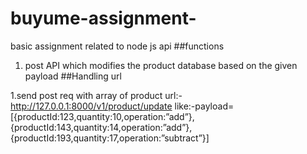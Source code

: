 # buyume-assignment-
basic assignment related to node js api
##functions 
 1. post API which modifies the product database based on the given payload
##Handling url

1.send post req with array of product
  url:-http://127.0.0.1:8000/v1/product/update
  like:-payload=[{productId:123,quantity:10,operation:”add”},{productId:143,quantity:14,operation:”add”},{productId:193,quantity:17,operation:”subtract”}]
